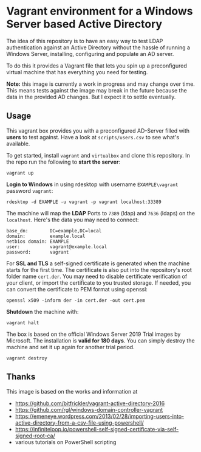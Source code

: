 # Vagrant environment for a Windows Server based Active Directory

The idea of this repository is to have an easy way to test LDAP authentication against an Active Directory without the hassle of running a Windows Server, installing, configuring and populate an AD server.

To do this it provides a Vagrant file that lets you spin up a preconfigured virtual machine that has everything you need for testing.

**Note:** this image is currently a work in progress and may change over time. This means tests against the image may break in the future because the data in the provided AD changes. But I expect it to settle eventually.

## Usage

This vagrant box provides you with a preconfigured AD-Server filled with **users** to test against. Have a look at `scripts/users.csv` to see what's available.

To get started, install `vagrant` and `virtualbox` and clone this repository. In the repo run the following to **start the server**:

    vagrant up

**Login to Windows** in using rdesktop with username `EXAMPLE\vagrant` password `vagrant`:

    rdesktop -d EXAMPLE -u vagrant -p vagrant localhost:33389

The machine will map the **LDAP** Ports to `7389` (ldap) and `7636` (ldaps) on the `localhost`. Here's the data you may need to connect:

    base_dn:        DC=example,DC=local
    domain:         example.local
    netbios domain: EXAMPLE
    user:           vagrant@example.local
    password:       vagrant

For **SSL and TLS** a self-signed certificate is generated when the machine starts for the first time. The certificate is also put into the repository's root folder name `cert.der`. You may need to disable certificate verification of your client, or import the certificate to you trusted storage. If needed, you can convert the certificate to PEM format using openssl:

    openssl x509 -inform der -in cert.der -out cert.pem

**Shutdown** the machine with:

    vagrant halt

The box is based on the official Windows Server 2019 Trial images by Microsoft. The installation is **valid for 180 days**. You can simply destroy the machine and set it up again for another trial period.

    vagrant destroy

## Thanks

This image is based on the works and information at

  * https://github.com/bitfrickler/vagrant-active-directory-2016
  * https://github.com/rgl/windows-domain-controller-vagrant
  * https://emeneye.wordpress.com/2013/02/28/importing-users-into-active-directory-from-a-csv-file-using-powershell/
  * https://infiniteloop.io/powershell-self-signed-certificate-via-self-signed-root-ca/
  * various tutorials on PowerShell scripting
